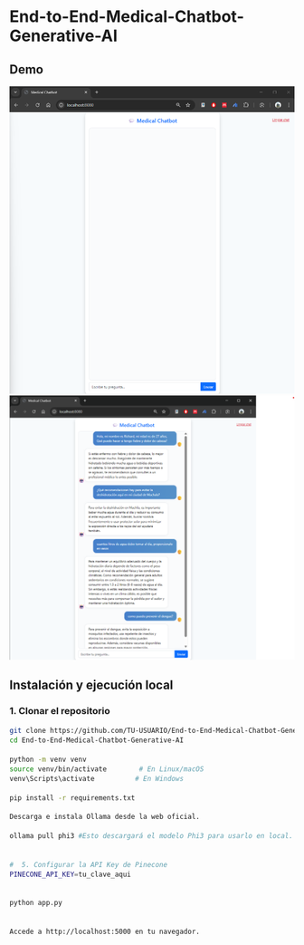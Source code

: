 # End-to-End-Medical-Chatbot-Generative-AI

## Demo

![Vista general del chatbot](screenshots/home.png)
![Chat en acción](screenshots/chat-in-action.png)

## Instalación y ejecución local

### 1. Clonar el repositorio
```bash
git clone https://github.com/TU-USUARIO/End-to-End-Medical-Chatbot-Generative-AI.git
cd End-to-End-Medical-Chatbot-Generative-AI

python -m venv venv
source venv/bin/activate        # En Linux/macOS
venv\Scripts\activate          # En Windows

pip install -r requirements.txt

Descarga e instala Ollama desde la web oficial.

ollama pull phi3 #Esto descargará el modelo Phi3 para usarlo en local.


#  5. Configurar la API Key de Pinecone
PINECONE_API_KEY=tu_clave_aqui


python app.py


Accede a http://localhost:5000 en tu navegador.